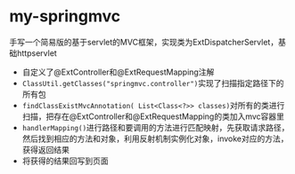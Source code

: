 # my-springmvc
手写一个简易版的基于servlet的MVC框架，实现类为ExtDispatcherServlet，基础httpservlet
- 自定义了@ExtController和@ExtRequestMapping注解
- `ClassUtil.getClasses("springmvc.controller")`实现了扫描指定路径下的所有包
- `findClassExistMvcAnnotation( List<Class<?>> classes)`对所有的类进行扫描，把存在@ExtController和@ExtRequestMapping的类加入mvc容器里
- `handlerMapping()`进行路径和要调用的方法进行匹配映射，先获取请求路径，然后找到相应的方法和对象，利用反射机制实例化对象，invoke对应的方法，获得返回结果
- 将获得的结果回写到页面
